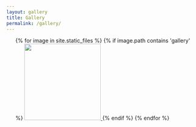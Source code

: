 ```yaml
---
layout: gallery
title: Gallery
permalink: /gallery/
---
```

<ul>
  {% for image in site.static_files %}
    {% if image.path contains 'gallery' %}
      <a href="{{ site.baseurl }}{{ image.path }}">
        <img src="{{ site.baseurl }}{{ image.path }}" width="200"/>
      </a> 
    {% endif %}
  {% endfor %}
</ul>